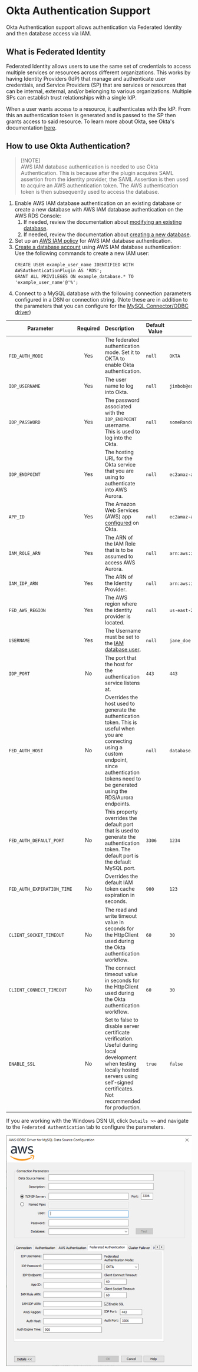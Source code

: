 # Okta Authentication Support

Okta Authentication support allows authentication via Federated Identity and then database access via IAM.

## What is Federated Identity

Federated Identity allows users to use the same set of credentials to access multiple services or resources across different organizations. This works by having Identity Providers (IdP) that manage and authenticate user credentials, and Service Providers (SP) that are services or resources that can be internal, external, and/or belonging to various organizations. Multiple SPs can establish trust relationships with a single IdP.

When a user wants access to a resource, it authenticates with the IdP. From this an authentication token is generated and is passed to the SP then grants access to said resource. To learn more about Okta, see Okta's documentation [here](https://help.okta.com/en-us/content/topics/apps/apps-about-saml.htm).

## How to use Okta Authentication?

> [!NOTE]\
> AWS IAM database authentication is needed to use Okta Authentication. This is because after the plugin acquires SAML assertion from the identity provider, the SAML Assertion is then used to acquire an AWS authentication token. The AWS authentication token is then subsequently used to access the database.

1. Enable AWS IAM database authentication on an existing database or create a new database with AWS IAM database authentication on the AWS RDS Console:
    1. If needed, review the documentation about [modifying an existing database](https://docs.aws.amazon.com/AmazonRDS/latest/UserGuide/Overview.DBInstance.Modifying.html).
    2. If needed, review the documentation about [creating a new database](https://docs.aws.amazon.com/AmazonRDS/latest/UserGuide/USER_CreateDBInstance.html).
2. Set up an [AWS IAM policy](https://docs.aws.amazon.com/AmazonRDS/latest/UserGuide/UsingWithRDS.IAMDBAuth.IAMPolicy.html) for AWS IAM database authentication.
3. [Create a database account](https://docs.aws.amazon.com/AmazonRDS/latest/UserGuide/UsingWithRDS.IAMDBAuth.DBAccounts.html) using AWS IAM database authentication:
   Use the following commands to create a new IAM user:<br>
   ```mysql
   CREATE USER example_user_name IDENTIFIED WITH AWSAuthenticationPlugin AS 'RDS';
   GRANT ALL PRIVILEGES ON example_database.* TO 'example_user_name'@'%';
   ```
4. Connect to a MySQL database with the following connection parameters configured in a DSN or connection string. (Note these are in addition to the parameters that you can configure for the [MySQL Connector/ODBC driver](https://dev.mysql.com/doc/connector-odbc/en/connector-odbc-configuration-connection-parameters.html))

| Parameter                | Required | Description                                                                                                                                                                                                    | Default Value | Example Value                                          |
|--------------------------|:--------:|:---------------------------------------------------------------------------------------------------------------------------------------------------------------------------------------------------------------|---------------|--------------------------------------------------------|
| `FED_AUTH_MODE`          |   Yes    | The federated authentication mode. Set it to OKTA to enable Okta authentication.                                                                                                                               | `null`        | `OKTA`                                                 |
| `IDP_USERNAME`           |   Yes    | The user name to log into Okta.                                                                                                                                                                                | `null`        | `jimbob@example.com`                                   |
| `IDP_PASSWORD`           |   Yes    | The password associated with the `IDP_ENDPOINT` username. This is used to log into the Okta.                                                                                                                   | `null`        | `someRandomPassword`                                   |
| `IDP_ENDPOINT`           |   Yes    | The hosting URL for the Okta service that you are using to authenticate into AWS Aurora.                                                                                                                       | `null`        | `ec2amaz-ab3cdef.example.com`                          |
| `APP_ID`                 |   Yes    | The Amazon Web Services (AWS) app [configured](https://help.okta.com/en-us/content/topics/deploymentguides/aws/aws-configure-aws-app.htm) on Okta.                                                             | `null`        | `ec2amaz-ab3cdef.example.com`                          |
| `IAM_ROLE_ARN`           |   Yes    | The ARN of the IAM Role that is to be assumed to access AWS Aurora.                                                                                                                                            | `null`        | `arn:aws:iam::123456789012:role/adfs_example_iam_role` |
| `IAM_IDP_ARN`            |   Yes    | The ARN of the Identity Provider.                                                                                                                                                                              | `null`        | `arn:aws:iam::123456789012:saml-provider/adfs_example` |
| `FED_AWS_REGION`         |   Yes    | The AWS region where the identity provider is located.                                                                                                                                                         | `null`        | `us-east-2`                                            |
| `USERNAME`               |   Yes    | The Username must be set to the [IAM database user](https://docs.aws.amazon.com/AmazonRDS/latest/UserGuide/UsingWithRDS.IAMDBAuth.html).                                                                       | `null`        | `jane_doe`                                             |
| `IDP_PORT`               |    No    | The port that the host for the authentication service listens at.                                                                                                                                              | `443`         | `443`                                                  |
| `FED_AUTH_HOST`          |    No    | Overrides the host used to generate the authentication token. This is useful when you are connecting using a custom endpoint, since authentication tokens need to be generated using the RDS/Aurora endpoints. | `null`        | `database.cluster-hash.region.rds.amazonaws.com`       |
| `FED_AUTH_DEFAULT_PORT`  |    No    | This property overrides the default port that is used to generate the authentication token. The default port is the default MySQL port.                                                                        | `3306`        | `1234`                                                 |
| `FED_AUTH_EXPIRATION_TIME`|    No    | Overrides the default IAM token cache expiration in seconds.                                                                                                                                                   | `900`         | `123`                                                  |
| `CLIENT_SOCKET_TIMEOUT`  |    No    | The read and write timeout value in seconds for the HttpClient used during the Okta authentication workflow.                                                                                                   | `60`          | `30`                                                   |
| `CLIENT_CONNECT_TIMEOUT` |    No    | The connect timeout value in seconds for the HttpClient used during the Okta authentication workflow.                                                                                                          | `60`          | `30`                                                   |
| `ENABLE_SSL`             |    No    | Set to false to disable server certificate verification. Useful during local development when testing locally hosted servers using self-signed certificates. Not recommended for production.                   | `true`        | `false`                                                |

If you are working with the Windows DSN UI, click `Details >>` and navigate to the `Federated Authentication` tab to configure the parameters.

![sample_okta_dsn](../images/sample_okta_dsn.png)
